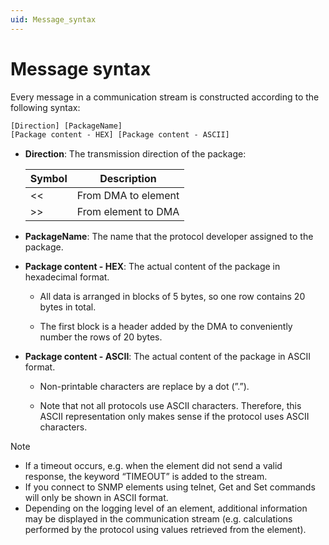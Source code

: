 ```yaml
---
uid: Message_syntax
---
```


# Message syntax

Every message in a communication stream is constructed according to the following syntax:

```txt
[Direction] [PackageName]
[Package content - HEX] [Package content - ASCII]
```

- **Direction**: The transmission direction of the package:

    | Symbol | Description         |
    |----------|---------------------|
    | \<\<     | From DMA to element |
    | \>\>     | From element to DMA |

- **PackageName**: The name that the protocol developer assigned to the package.

- **Package content - HEX**: The actual content of the package in hexadecimal format.

    - All data is arranged in blocks of 5 bytes, so one row contains 20 bytes in total.

    - The first block is a header added by the DMA to conveniently number the rows of 20 bytes.

- **Package content - ASCII**: The actual content of the package in ASCII format.

    - Non-printable characters are replace by a dot (”.”).

    - Note that not all protocols use ASCII characters. Therefore, this ASCII representation only makes sense if the protocol uses ASCII characters.

> [!NOTE]
> - If a timeout occurs, e.g. when the element did not send a valid response, the keyword “TIMEOUT” is added to the stream.
> - If you connect to SNMP elements using telnet, Get and Set commands will only be shown in ASCII format.
> - Depending on the logging level of an element, additional information may be displayed in the communication stream (e.g. calculations performed by the protocol using values retrieved from the element).
>
